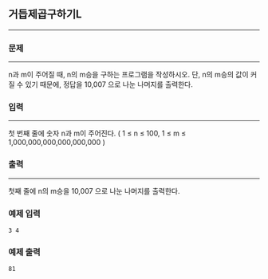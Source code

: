 ## 거듭제곱구하기L
***
### 문제
***
n과 m이 주어질 때, n의 m승을 구하는 프로그램을 작성하시오. 단, n의 m승의 값이 커질 수 있기 때문에, 정답을 10,007 으로 나눈 나머지를 출력한다.

### 입력
***
첫 번째 줄에 숫자 n과 m이 주어진다. ( 1 ≤ n ≤ 100, 1 ≤ m ≤ 1,000,000,000,000,000,000 )  

### 출력
***
첫째 줄에 n의 m승을 10,007 으로 나눈 나머지를 출력한다.

### 예제 입력
```
3 4
```
### 예제 출력
```
81
```